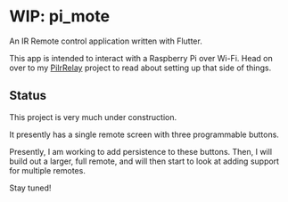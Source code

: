 # WIP: pi_mote
An IR Remote control application written with Flutter.

This app is intended to interact with a Raspberry Pi over Wi-Fi. Head on over to
my [PiIrRelay](https://github.com/arobinson434/PiIrRelay) project to read about
setting up that side of things.

## Status
This project is very much under construction.

It presently has a single remote  screen with three programmable buttons.

Presently, I am working to add persistence to these buttons. Then, I will
build out a larger, full remote, and will then start to look at adding support
for multiple remotes.

Stay tuned!
